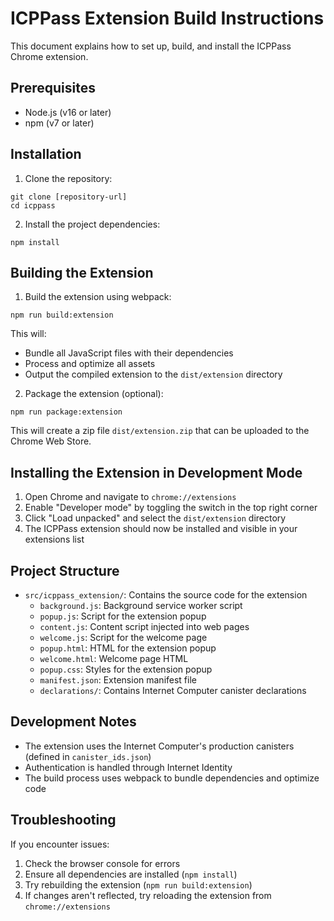 # ICPPass Extension Build Instructions

This document explains how to set up, build, and install the ICPPass Chrome extension.

## Prerequisites

- Node.js (v16 or later)
- npm (v7 or later)

## Installation

1. Clone the repository:
```
git clone [repository-url]
cd icppass
```

2. Install the project dependencies:
```
npm install
```

## Building the Extension

1. Build the extension using webpack:
```
npm run build:extension
```

This will:
- Bundle all JavaScript files with their dependencies
- Process and optimize all assets
- Output the compiled extension to the `dist/extension` directory

2. Package the extension (optional):
```
npm run package:extension
```

This will create a zip file `dist/extension.zip` that can be uploaded to the Chrome Web Store.

## Installing the Extension in Development Mode

1. Open Chrome and navigate to `chrome://extensions`
2. Enable "Developer mode" by toggling the switch in the top right corner
3. Click "Load unpacked" and select the `dist/extension` directory
4. The ICPPass extension should now be installed and visible in your extensions list

## Project Structure

- `src/icppass_extension/`: Contains the source code for the extension
  - `background.js`: Background service worker script
  - `popup.js`: Script for the extension popup
  - `content.js`: Content script injected into web pages
  - `welcome.js`: Script for the welcome page
  - `popup.html`: HTML for the extension popup
  - `welcome.html`: Welcome page HTML
  - `popup.css`: Styles for the extension popup
  - `manifest.json`: Extension manifest file
  - `declarations/`: Contains Internet Computer canister declarations

## Development Notes

- The extension uses the Internet Computer's production canisters (defined in `canister_ids.json`)
- Authentication is handled through Internet Identity
- The build process uses webpack to bundle dependencies and optimize code

## Troubleshooting

If you encounter issues:

1. Check the browser console for errors
2. Ensure all dependencies are installed (`npm install`)
3. Try rebuilding the extension (`npm run build:extension`)
4. If changes aren't reflected, try reloading the extension from `chrome://extensions` 